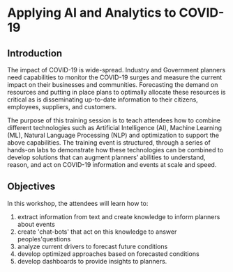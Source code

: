 # Applying AI and Analytics to COVID-19

## Introduction
The impact of COVID-19 is wide-spread. Industry and Government planners need capabilities to monitor the COVID-19 surges and measure the current impact on their businesses and communities. Forecasting the demand on resources and putting in place plans to optimally allocate these resources is critical as is disseminating up-to-date information to their citizens, employees, suppliers, and customers. 

The purpose of this training session is to teach attendees how to combine different technologies such as Artificial Intelligence (AI), Machine Learning (ML), Natural Language Processing (NLP) and optimization to support the above capabilities. The training event is structured, through a series of hands-on labs  to demonstrate how these technologies can be combined to develop solutions that can augment planners’ abilities to understand, reason, and act on COVID-19 information and events at scale and speed.

## Objectives 
In this workshop, the attendees will learn how to: 
1. extract information from text and create knowledge to inform planners about events
1. create 'chat-bots' that act on this knowledge to answer peoples'questions
1. analyze current drivers to forecast future conditions
1. develop optimized approaches based on forecasted conditions
1. develop dashboards to provide insights to planners. 


